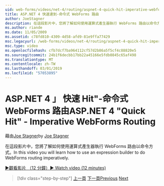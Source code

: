 ```yaml
---
uid: web-forms/videos/net-4/routing/aspnet-4-quick-hit-imperative-webforms-routing
title: ASP.NET 4 快速達到-命令式 WebForms 路由
author: JoeStagner
description: 在這段影片中，您將了解如何使用運算式產生器執行 WebForms 路由以命令方式。
ms.author: riande
ms.date: 11/05/2009
ms.assetid: c78fd810-4309-4d58-afd9-81e9ffa77429
msc.legacyurl: /web-forms/videos/net-4/routing/aspnet-4-quick-hit-imperative-webforms-routing
msc.type: video
ms.openlocfilehash: cfb7dcf7ba964112cf57d2b86a5f5cf4c88820e5
ms.sourcegitcommit: 24b1f6decbb17bb22a45166e5fdb0845c65af498
ms.translationtype: MT
ms.contentlocale: zh-TW
ms.lasthandoff: 03/01/2019
ms.locfileid: "57053895"
---
```

<a name="aspnet-4-quick-hit---imperative-webforms-routing"></a><span data-ttu-id="4533f-103">ASP.NET 4 」 快速 Hit"-命令式 WebForms 路由</span><span class="sxs-lookup"><span data-stu-id="4533f-103">ASP.NET 4 "Quick Hit" - Imperative WebForms Routing</span></span>
====================
<span data-ttu-id="4533f-104">藉由[Joe Stagner](https://github.com/JoeStagner)</span><span class="sxs-lookup"><span data-stu-id="4533f-104">by [Joe Stagner](https://github.com/JoeStagner)</span></span>

<span data-ttu-id="4533f-105">在這段影片中，您將了解如何使用運算式產生器執行 WebForms 路由以命令方式。</span><span class="sxs-lookup"><span data-stu-id="4533f-105">In this video you will learn how to use an expression builder to do WebForms routing imperatively.</span></span> 

[<span data-ttu-id="4533f-106">&#9654;觀看影片 （12 分鐘）</span><span class="sxs-lookup"><span data-stu-id="4533f-106">&#9654; Watch video (12 minutes)</span></span>](https://channel9.msdn.com/Blogs/ASP-NET-Site-Videos/aspnet-4-quick-hit-imperative-webforms-routing)

> [!div class="step-by-step"]
> <span data-ttu-id="4533f-107">[上一頁](aspnet-4-quick-hit-permanent-redirect.md)
> [下一頁](aspnet-4-quick-hit-declarative-webforms-routing.md)</span><span class="sxs-lookup"><span data-stu-id="4533f-107">[Previous](aspnet-4-quick-hit-permanent-redirect.md)
[Next](aspnet-4-quick-hit-declarative-webforms-routing.md)</span></span>

